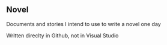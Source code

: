 ## Novel

Documents and stories I intend to use to write a novel one day

Written direclty in Github, not in Visual Studio

